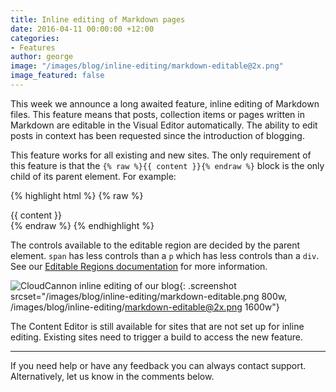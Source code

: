 ```yaml
---
title: Inline editing of Markdown pages
date: 2016-04-11 00:00:00 +12:00
categories:
- Features
author: george
image: "/images/blog/inline-editing/markdown-editable@2x.png"
image_featured: false
---
```


This week we announce a long awaited feature, inline editing of Markdown files. This feature means that posts, collection items or pages written in Markdown are editable in the Visual Editor automatically. The ability to edit posts in context has been requested since the introduction of blogging.

This feature works for all existing and new sites. The only requirement of this feature is that the `{% raw %}{{ content }}{% endraw %}` block is the only child of its parent element. For example:


{% highlight html %}
{% raw %}
<div>{{ content }}</div>
{% endraw %}
{% endhighlight %}

The controls available to the editable region are decided by the parent element. `span` has less controls than a `p` which has less controls than a `div`. See our [Editable Regions documentation](https://docs.cloudcannon.com/editing/editable-regions/) for more information.

![CloudCannon inline editing of our blog](/images/blog/inline-editing/markdown-editable.png){: .screenshot srcset="/images/blog/inline-editing/markdown-editable.png 800w, /images/blog/inline-editing/markdown-editable@2x.png 1600w"}


The Content Editor is still available for sites that are not set up for inline editing. Existing sites need to trigger a build to access the new feature.

---

If you need help or have any feedback you can always contact support.
Alternatively, let us know in the comments below.
